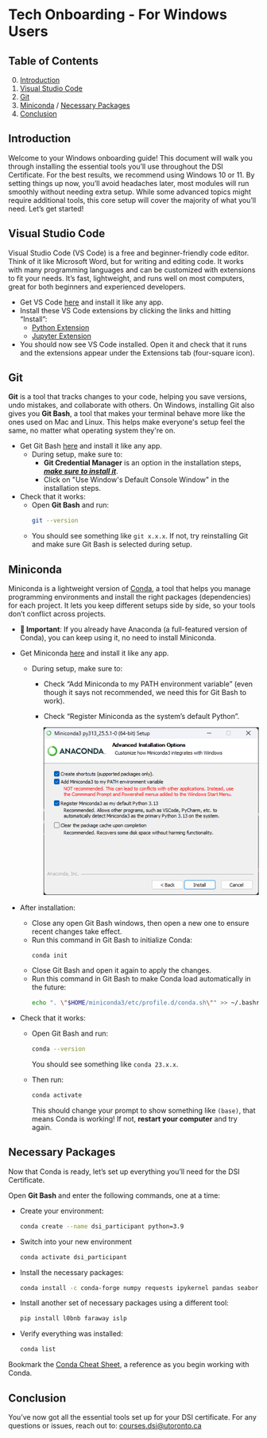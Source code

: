 # Tech Onboarding - For Windows Users

## Table of Contents

0. [Introduction](#introduction)
1. [Visual Studio Code](#visual-studio-code)
2. [Git](#git)
3. [Miniconda](#miniconda) / [Necessary Packages](#necessary-packages)
4. [Conclusion](#conclusion)

## Introduction
Welcome to your Windows onboarding guide! This document will walk you through installing the essential tools you’ll use throughout the DSI Certificate. For the best results, we recommend using Windows 10 or 11. By setting things up now, you’ll avoid headaches later, most modules will run smoothly without needing extra setup. While some advanced topics might require additional tools, this core setup will cover the majority of what you’ll need. Let’s get started!

## Visual Studio Code
Visual Studio Code (VS Code) is a free and beginner-friendly code editor. Think of it like Microsoft Word, but for writing and editing code. It works with many programming languages and can be customized with extensions to fit your needs. It’s fast, lightweight, and runs well on most computers, great for both beginners and experienced developers.

- Get VS Code [here](https://code.visualstudio.com) and install it like any app.
- Install these VS Code extensions by clicking the links and hitting “Install”:
  - [Python Extension](https://marketplace.visualstudio.com/items?itemName=ms-python.python)
  - [Jupyter Extension](https://marketplace.visualstudio.com/items?itemName=ms-toolsai.jupyter)
- You should now see VS Code installed. Open it and check that it runs and the extensions appear under the Extensions tab (four-square icon).

## Git
**Git** is a tool that tracks changes to your code, helping you save versions, undo mistakes, and collaborate with others. On Windows, installing Git also gives you **Git Bash**, a tool that makes your terminal behave more like the ones used on Mac and Linux. This helps make everyone's setup feel the same, no matter what operating system they're on.

- Get Git Bash [here](https://git-scm.com/download/win) and install it like any app.
  - During setup, make sure to:
    - **Git Credential Manager** is an option in the installation steps, <u>***make sure to install it***</u>.
    - Click on "Use Window's Default Console Window" in the installation steps.
- Check that it works:
  - Open **Git Bash** and run:
    ```bash
    git --version
    ```
  - You should see something like `git x.x.x`. If not, try reinstalling Git and make sure Git Bash is selected during setup.

## Miniconda
Miniconda is a lightweight version of [Conda](https://en.wikipedia.org/wiki/Conda_(package_manager)), a tool that helps you manage programming environments and install the right packages (dependencies) for each project. It lets you keep different setups side by side, so your tools don’t conflict across projects.

- **🚨 Important**: If you already have Anaconda (a full-featured version of Conda), you can keep using it, no need to install Miniconda.
- Get Miniconda [here](https://repo.anaconda.com/miniconda/Miniconda3-latest-Windows-x86_64.exe) and install it like any app.
  - During setup, make sure to:
    - Check “Add Miniconda to my PATH environment variable” (even though it says not recommended, we need this for Git Bash to work).
    - Check “Register Miniconda as the system’s default Python”.

      ![](./images/miniconda_setup.png)
- After installation:
  - Close any open Git Bash windows, then open a new one to ensure recent changes take effect.
  - Run this command in Git Bash to initialize Conda:
    ```bash
    conda init
    ```
  - Close Git Bash and open it again to apply the changes.
  - Run this command in Git Bash to make Conda load automatically in the future:
    ```bash
    echo ". \"$HOME/miniconda3/etc/profile.d/conda.sh\"" >> ~/.bashrc; source ~/.bashrc;
    ```

- Check that it works:
  - Open Git Bash and run:
    ```bash
    conda --version
    ```
    You should see something like `conda 23.x.x`.
  
  - Then run:
    ```bash
    conda activate
    ```
    This should change your prompt to show something like `(base)`, that means Conda is working! If not, **restart your computer** and try again.

## Necessary Packages
Now that Conda is ready, let’s set up everything you’ll need for the DSI Certificate.

Open **Git Bash** and enter the following commands, one at a time:
- Create your environment:
  ```bash
  conda create --name dsi_participant python=3.9
  ```

- Switch into your new environment
  ```bash
  conda activate dsi_participant
  ```

- Install the necessary packages:
  ```bash
  conda install -c conda-forge numpy requests ipykernel pandas seaborn scikit-learn python-dotenv dask "pyarrow>=11.0.0" sacred sqlalchemy psycopg2 shap fancyimpute missingno tensorflow matplotlib plotly nbformat scikit-image opencv transformers yfinance pygam pybind11
  ```

- Install another set of necessary packages using a different tool:
  ```bash
  pip install l0bnb faraway islp
  ```

- Verify everything was installed:
  ```bash
  conda list
  ```

Bookmark the [Conda Cheat Sheet](https://conda.io/projects/conda/en/latest/user-guide/cheatsheet.html), a reference as you begin working with Conda.

## Conclusion
You’ve now got all the essential tools set up for your DSI certificate. For any questions or issues, reach out to: courses.dsi@utoronto.ca
